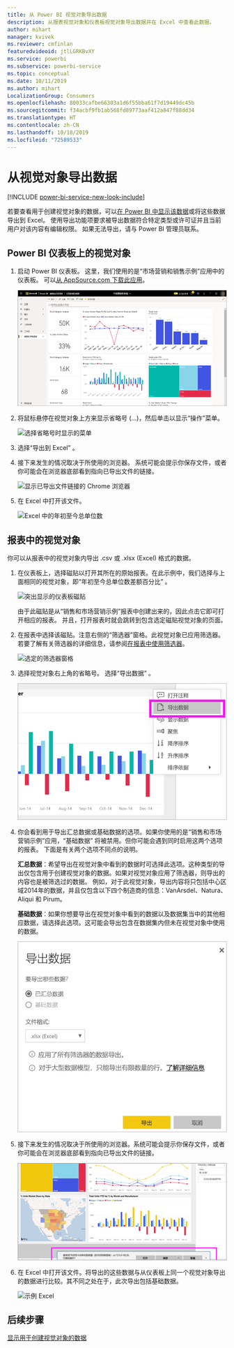 ```yaml
---
title: 从 Power BI 视觉对象导出数据
description: 从报表视觉对象和仪表板视觉对象导出数据并在 Excel 中查看此数据。
author: mihart
manager: kvivek
ms.reviewer: cmfinlan
featuredvideoid: jtlLGRKBvXY
ms.service: powerbi
ms.subservice: powerbi-service
ms.topic: conceptual
ms.date: 10/11/2019
ms.author: mihart
LocalizationGroup: Consumers
ms.openlocfilehash: 80033cafbe66303a1d6f55bba61f7d19449dc45b
ms.sourcegitcommit: f34acbf9fb1ab568fd89773aaf412a847f88dd34
ms.translationtype: HT
ms.contentlocale: zh-CN
ms.lasthandoff: 10/18/2019
ms.locfileid: "72589533"
---
```

# <a name="export-data-from-a-visual"></a>从视觉对象导出数据

[!INCLUDE [power-bi-service-new-look-include](../includes/power-bi-service-new-look-include.md)]

若要查看用于创建视觉对象的数据，可以[在 Power BI 中显示该数据](end-user-show-data.md)或将这些数据导出到 Excel。 使用导出功能项要求被导出数据符合特定类型或许可证并且当前用户对该内容有编辑权限。 如果无法导出，请与 Power BI 管理员联系。 

## <a name="from-a-visual-on-a-power-bi-dashboard"></a>Power BI 仪表板上的视觉对象

1. 启动 Power BI 仪表板。 这里，我们使用的是“市场营销和销售示例”应用中的仪表板。 可以[从 AppSource.com 下载此应用](https://appsource.microsoft.com/en-us/product/power-bi/microsoft-retail-analysis-sample.salesandmarketingsample-preview?flightCodes=e2b06c7a-a438-4d99-9eb6-4324ce87f282)。

    ![添加仪表板](media/end-user-export/power-bi-dashboards.png)

2. 将鼠标悬停在视觉对象上方来显示省略号 (...)，然后单击以显示“操作”菜单。

    ![选择省略号时显示的菜单](media/end-user-export/power-bi-action-menu.png)

3. 选择“导出到 Excel”  。

4. 接下来发生的情况取决于所使用的浏览器。 系统可能会提示你保存文件，或者你可能会在浏览器底部看到指向已导出文件的链接。 

    ![显示已导出文件链接的 Chrome 浏览器](media/end-user-export/power-bi-dashboard-exports.png)

5. 在 Excel 中打开该文件。  

    ![Excel 中的年初至今总单位数](media/end-user-export/power-bi-excel.png)


## <a name="from-a-visual-in-a-report"></a>报表中的视觉对象
你可以从报表中的视觉对象内导出 .csv 或 .xlsx (Excel) 格式的数据。 

1. 在仪表板上，选择磁贴以打开其所在的原始报表。在此示例中，我们选择与上面相同的视觉对象，即“年初至今总单位数差额百分比”  。 

    ![突出显示的仪表板磁贴](media/end-user-export/power-bi-export-reports.png)

    由于此磁贴是从“销售和市场营销示例”报表中创建出来的，因此点击它即可打开相应的报表。 并且，打开报表时就会跳转到包含选定磁贴视觉对象的页面。 

2. 在报表中选择该磁贴。注意右侧的“筛选器”窗格。此视觉对象已应用筛选器。若要了解有关筛选器的详细信息，请参阅[在报表中使用筛选器](end-user-report-filter.md)。

    ![选定的筛选器窗格](media/end-user-export/power-bi-export-filter.png)


3. 选择视觉对象右上角的省略号。 选择“导出数据”  。

    ![导出从下拉列表中选择的数据](media/end-user-export/power-bi-export-report.png)

4. 你会看到用于导出汇总数据或基础数据的选项。如果你使用的是“销售和市场营销示例”应用，“基础数据” 将被禁用。但你可能会遇到同时启用这两个选项的报表。 下面是有关两个选项不同点的说明。

    **汇总数据**：希望导出在视觉对象中看到的数据时可选择此选项。这种类型的导出仅包含用于创建视觉对象的数据。如果对视觉对象应用了筛选器，则导出的内容也是被筛选过的数据。 例如，对于此视觉对象，导出内容将只包括中心区域2014年的数据，并且仅包含以下四个制造商的信息：VanArsdel、Natura、Aliqui 和 Pirum。
  

    **基础数据**：如果你想要导出在视觉对象中看到的数据以及数据集当中的其他相应数据，请选择此选项。这可能会导出包含在数据集内但未在视觉对象中使用的数据。 

    ![从中选择基础或汇总数据的菜单](media/end-user-export/power-bi-export-option.png)

5. 接下来发生的情况取决于所使用的浏览器。系统可能会提示你保存文件，或者你可能会在浏览器底部看到指向已导出文件的链接。 

    ![在 Microsoft Edge 浏览器中显示的已导出文件](media/end-user-export/power-bi-export-edge-browser.png)


6. 在 Excel 中打开该文件。将导出的这些数据与从仪表板上同一个视觉对象导出的数据进行比较。其不同之处在于，此次导出包括基础数据。 

    ![示例 Excel](media/end-user-export/power-bi-underlying.png)

## <a name="next-steps"></a>后续步骤

[显示用于创建视觉对象的数据](end-user-show-data.md)
